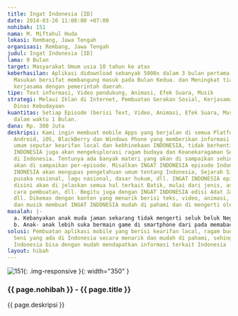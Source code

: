 ```yaml
---
title: Ingat Indonesia [ID]
date: 2014-03-26 11:08:00 +07:00
nohibah: 151
nama: M. Miftahul Huda
lokasi: Rembang, Jawa Tengah
organisasi: Rembang, Jawa Tengah
judul: Ingat Indonesia [ID]
lama: 9 Bulan
target: Masyarakat Umum usia 10 tahun ke atas
keberhasilan: Aplikasi didownload sebanyak 5000x dalam 3 bulan pertama, semakin bertambah,
  Masukan bersifat membangung masuk pada Bulan Kedua. dan Meningkat tiap bulan seiring
  kerjasama dengan pemerintah daerah.
tipe: Text informasi, Video pendukung, Animasi, Efek Suara, Musik
strategi: Melaui Iklan di Internet, Pembuatan Gerakan Sosial, Kerjasama Dinas Pendidikan,
  Dinas Kebudayaan
kuantitas: Setiap Episode (berisi Text, Video, Animasi, Efek Suara, Musik) diselesaikan
  dalam waktu 1 Bulan.
dana: Rp. 300 Juta
deskripsi: Kami ingin membuat mobile Apps yang berjalan di semua Platform khususnya
  Android, iOS, BlackBerry dan Windows Phone yang memberikan informasi tentang pengetahuan
  umum seputar kearifan local dan kebhinekaan INDONESIA, tidak berhenti di situ, INGAT
  INDONESIA juga akan mengeksplorasi ragam budaya dan Keanekaragaman Seni yang ada
  di Indonesia. Tentunya ada banyak materi yang akan di sampaikan sehingga INGAT INDONESIA
  akan di sampaikan per-episode. Misalkan INGAT INDONESIA episode Indonesia Ku, INGAT
  INONESIA akan mengupas pengetahuan umum tentang Indonesia, Sejarah Singkat, Propinsi,
  pusaka nasional, lagu nasional, dasar hukum, dll. INGAT INDONESIA episode BATIK,
  disini akan di jelaskan semua hal terkait Batik, mulai dari jenis, asal, bahan,
  cara pembuatan, dll. Begitu juga dengan INGAT INDONESIA edisi Adat Jawa, Adat Sunda,
  dll. Dikemas dengan konten yang menarik berisi teks, video, animasi, efek suara
  dan musik membuat INGAT INDONESIA mudah di pahami dan di mengerti oleh User.
masalah: |-
  a. Kebanyakan anak muda jaman sekarang tidak mengerti seluk beluk Negara nya sendiri.
  b. Anak- anak lebih suka bermain game di smartphone dari pada memabaca buku.
solusi: Pembuatan aplikasi mobile yang berisi kearifan local, ragam budaya dan keanekaragaman
  Seni yang ada di Indonesia secara menarik dan mudah di pahami, sehingga penduduk
  Indonesia bisa dengan mudah mendapatkan informasi terkait Indonesia
layout: hibah
---
```


![151](/static/img/hibahcms/151.png){: .img-responsive }{: width="350" }

### {{ page.nohibah }} - {{ page.title }}

{{ page.deskripsi }}
